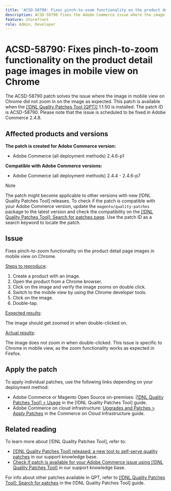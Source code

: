 ```yaml
---
title: 'ACSD-58790: Fixes pinch-to-zoom functionality on the product detail page images in mobile view on Chrome'
description: ACSD-58790 fixes the Adobe Commerce issue where the image in mobile view on Chrome did not zoom in on the image as expected.
feature: Storefront
role: Admin, Developer
---
```


# ACSD-58790: Fixes pinch-to-zoom functionality on the product detail page images in mobile view on Chrome

The ACSD-58790 patch solves the issue where the image in mobile view on Chrome did not zoom in on the image as expected. This patch is available when the [[!DNL Quality Patches Tool (QPT)]](/help/announcements/adobe-commerce-announcements/magento-quality-patches-released-new-tool-to-self-serve-quality-patches.md) 1.1.50 is installed. The patch ID is ACSD-58790. Please note that the issue is scheduled to be fixed in Adobe Commerce 2.4.8.

## Affected products and versions

**The patch is created for Adobe Commerce version:**

* Adobe Commerce (all deployment methods) 2.4.6-p1

**Compatible with Adobe Commerce versions:**

* Adobe Commerce (all deployment methods) 2.4.4 - 2.4.6-p7

>[!NOTE]
>
>The patch might become applicable to other versions with new [!DNL Quality Patches Tool] releases. To check if the patch is compatible with your Adobe Commerce version, update the `magento/quality-patches` package to the latest version and check the compatibility on the [[!DNL Quality Patches Tool]: Search for patches page](https://experienceleague.adobe.com/tools/commerce-quality-patches/index.html). Use the patch ID as a search keyword to locate the patch.

## Issue

Fixes pinch-to-zoom functionality on the product detail page images in mobile view on Chrome.

<u>Steps to reproduce</u>:

1. Create a product with an image.
1. Open the product from a Chrome browser.
1. Click on the image and verify the image zooms on double click.
1. Switch to the mobile view by using the Chrome developer tools.
1. Click on the image.
1. Double-tap.

<u>Expected results</u>:

The image should get zoomed in when double-clicked on.

<u>Actual results</u>:

The image does not zoom in when double-clicked. This issue is specific to Chrome in mobile view, as the zoom functionality works as expected in Firefox.

## Apply the patch

To apply individual patches, use the following links depending on your deployment method:

* Adobe Commerce or Magento Open Source on-premises: [[!DNL Quality Patches Tool] > Usage](https://experienceleague.adobe.com/docs/commerce-operations/tools/quality-patches-tool/usage.html) in the [!DNL Quality Patches Tool] guide.
* Adobe Commerce on cloud infrastructure: [Upgrades and Patches > Apply Patches](https://experienceleague.adobe.com/docs/commerce-cloud-service/user-guide/develop/upgrade/apply-patches.html) in the Commerce on Cloud Infrastructure guide.

## Related reading

To learn more about [!DNL Quality Patches Tool], refer to:

* [[!DNL Quality Patches Tool] released: a new tool to self-serve quality patches](/help/announcements/adobe-commerce-announcements/magento-quality-patches-released-new-tool-to-self-serve-quality-patches.md) in our support knowledge base.
* [Check if patch is available for your Adobe Commerce issue using [!DNL Quality Patches Tool]](/help/support-tools/patches-available-in-qpt-tool/check-patch-for-magento-issue-with-magento-quality-patches.md) in our support knowledge base.

For info about other patches available in QPT, refer to [[!DNL Quality Patches Tool]: Search for patches](https://experienceleague.adobe.com/tools/commerce-quality-patches/index.html) in the [!DNL Quality Patches Tool] guide.
